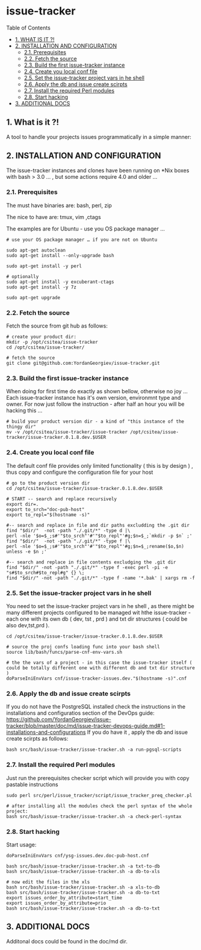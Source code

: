 #  issue-tracker


Table of Contents

  * [1. WHAT IS IT ?!](#1-what-is-it-)
  * [2. INSTALLATION AND CONFIGURATION](#2-installation-and-configuration)
    * [2.1. Prerequisites](#21-prerequisites)
    * [2.2. Fetch the source](#22-fetch-the-source)
    * [2.3. Build the first issue-tracker instance](#23-build-the-first-issue-tracker-instance)
    * [2.4. Create you local conf file](#24-create-you-local-conf-file)
    * [2.5. Set the issue-tracker project vars in he shell ](#25-set-the-issue-tracker-project-vars-in-he-shell-)
    * [2.6. Apply the db and issue create scirpts](#26-apply-the-db-and-issue-create-scirpts)
    * [2.7. Install the required Perl modules](#27-install-the-required-perl-modules)
    * [2.8. Start hacking](#28-start-hacking)
  * [3. ADDITIONAL DOCS](#3-additional-docs)


    

## 1. What is it ?!
A tool to handle your projects issues programmatically in a simple manner: 

    

## 2. INSTALLATION AND CONFIGURATION
The issue-tracker instances and clones have been running on *Nix boxes with bash &gt; 3.0 … , but some actions require 4.0 and older …


    

### 2.1. Prerequisites
The must have binaries are:
 bash, perl, zip

The nice to have are:
 tmux, vim ,ctags

The examples are for Ubuntu - use you OS package manager …

    # use your OS package manager … if you are not on Ubuntu 
    
    sudo apt-get autoclean
    sudo apt-get install --only-upgrade bash
    
    sudo apt-get install -y perl
    
    # optionally 
    sudo apt-get install -y excuberant-ctags
    sudo apt-get install -y 7z
    
    sudo apt-get upgrade

### 2.2. Fetch the source
Fetch the source from git hub as follows:

    # create your product dir:
    mkdir -p /opt/csitea/issue-tracker
    cd /opt/csitea/issue-tracker/
    
    # fetch the source
    git clone git@github.com:YordanGeorgiev/issue-tracker.git

### 2.3. Build the first issue-tracker instance
When doing for first time do exactly as shown bellow, otherwise no joy ... 
Each issue-tracker instance has it's own version, environmnt type and owner. For now just follow the instruction - after half an hour you will be hacking this … 

    
    # build your product version dir - a kind of "this instance of the thingy dir"
    mv -v /opt/csitea/issue-tracker/issue-tracker /opt/csitea/issue-tracker/issue-tracker.0.1.8.dev.$USER
    

### 2.4. Create you local conf file
The default conf file provides only limited functionality ( this is by design ) , thus copy and configure the configuration file for your host

    # go to the product version dir
    cd /opt/csitea/issue-tracker/issue-tracker.0.1.8.dev.$USER
    
    # START -- search and replace recursively 
    export dir=.
    export to_srch="doc-pub-host"
    export to_repl="$(hostname -s)"
    
    #-- search and replace in file and dir paths excludding the .git dir
    find "$dir/"  -not -path "./.git/*" -type d |\
    perl -nle '$o=$_;s#'"$to_srch"'#'"$to_repl"'#g;$n=$_;`mkdir -p $n` ;'
    find "$dir/"  -not -path "./.git/*" -type f |\
    perl -nle '$o=$_;s#'"$to_srch"'#'"$to_repl"'#g;$n=$_;rename($o,$n) unless -e $n ;'
    
    #-- search and replace in file contents excludging the .git dir
    find "$dir/" -not -path "./.git/*" -type f -exec perl -pi -e "s#$to_srch#$to_repl#g" {} \;
    find "$dir/" -not -path "./.git/*" -type f -name '*.bak' | xargs rm -f

### 2.5. Set the issue-tracker project vars in he shell 
You need to set the issue-tracker project vars in he shell , as there might be many different projects configured to be managed wit hthe issue-tracker - each one with its own db ( dev, tst , prd ) and txt dir structures ( could be also dev,tst,prd ). 

    
    cd /opt/csitea/issue-tracker/issue-tracker.0.1.8.dev.$USER
    
    # source the proj confs loading func into your bash shell 
    source lib/bash/funcs/parse-cnf-env-vars.sh
    
    # the the vars of a project - in this case the issue-tracker itself ( could be totally different one with different db and txt dir structure )
    doParseIniEnvVars cnf/issue-tracker-issues.dev."$(hostname -s)".cnf

### 2.6. Apply the db and issue create scirpts
If you do not have the PostgreSQL installed check the instructions in the installations and configuratios section of the DevOps guide:
https://github.com/YordanGeorgiev/issue-tracker/blob/master/doc/md/issue-tracker-devops-guide.md#1-installations-and-configurations
If you do have it , apply the db and issue create scirpts as follows:

    bash src/bash/issue-tracker/issue-tracker.sh -a run-pgsql-scripts

### 2.7. Install the required Perl modules
Just run the prerequisites checker script which will provide you with copy pastable instructions

    sudo perl src/perl/issue_tracker/script/issue_tracker_preq_checker.pl
    
    # after installing all the modules check the perl syntax of the whole project:
    bash src/bash/issue-tracker/issue-tracker.sh -a check-perl-syntax

### 2.8. Start hacking
Start usage:

    doParseIniEnvVars cnf/ysg-issues.dev.doc-pub-host.cnf
    
    bash src/bash/issue-tracker/issue-tracker.sh -a txt-to-db
    bash src/bash/issue-tracker/issue-tracker.sh -a db-to-xls
    
    # now edit the files in the xls 
    bash src/bash/issue-tracker/issue-tracker.sh -a xls-to-db
    bash src/bash/issue-tracker/issue-tracker.sh -a db-to-txt
    export issues_order_by_attribute=start_time
    export issues_order_by_attribute=prio
    bash src/bash/issue-tracker/issue-tracker.sh -a db-to-txt

## 3. ADDITIONAL DOCS
Additonal docs could be found in the doc/md dir. 

    

